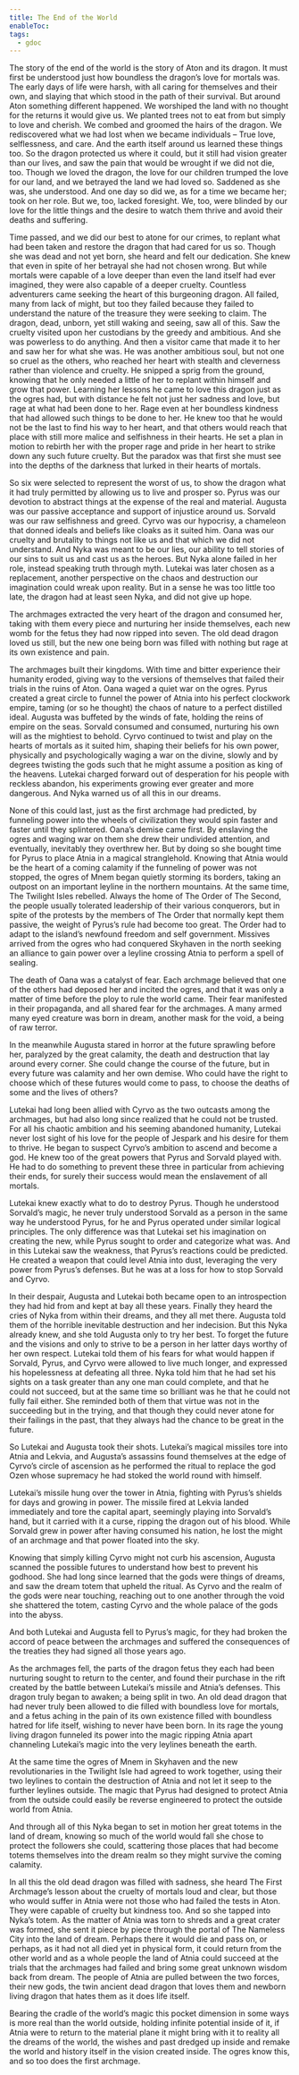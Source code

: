 ```yaml
---
title: The End of the World
enableToc: 
tags:
  - gdoc
---
```

The story of the end of the world is the story of Aton and its dragon. It must first be understood just how boundless the dragon’s love for mortals was. The early days of life were harsh, with all caring for themselves and their own, and slaying that which stood in the path of their survival. But around Aton something different happened. We worshiped the land with no thought for the returns it would give us. We planted trees not to eat from but simply to love and cherish. We combed and groomed the hairs of the dragon. We rediscovered what we had lost when we became individuals – True love, selflessness, and care. And the earth itself around us learned these things too.
	So the dragon protected us where it could, but it still had vision greater than our lives, and saw the pain that would be wrought if we did not die, too. Though we loved the dragon, the love for our children trumped the love for our land, and we betrayed the land we had loved so. Saddened as she was, she understood. And one day so did we, as for a time we became her; took on her role. But we, too, lacked foresight. We, too, were blinded by our love for the little things and the desire to watch them thrive and avoid their deaths and suffering. 

Time passed, and we did our best to atone for our crimes, to replant what had been taken and restore the dragon that had cared for us so. Though she was dead and not yet born, she heard and felt our dedication. She knew that even in spite of her betrayal she had not chosen wrong. But while mortals were capable of a love deeper than even the land itself had ever imagined, they were also capable of a deeper cruelty. Countless adventurers came seeking the heart of this burgeoning dragon. All failed, many from lack of might, but too they failed because they failed to understand the nature of the treasure they were seeking to claim. The dragon, dead, unborn, yet still waking and seeing, saw all of this. Saw the cruelty visited upon her custodians by the greedy and ambitious. And she was powerless to do anything.
	And then a visitor came that made it to her and saw her for what she was. He was another ambitious soul, but not one so cruel as the others, who reached her heart with stealth and cleverness rather than violence and cruelty. He snipped a sprig from the ground, knowing that he only needed a little of her to replant within himself and grow that power. Learning her lessons he came to love this dragon just as the ogres had, but with distance he felt not just her sadness and love, but rage at what had been done to her. Rage even at her boundless kindness that had allowed such things to be done to her. He knew too that he would not be the last to find his way to her heart, and that others would reach that place with still more malice and selfishness in their hearts. He set a plan in motion to rebirth her with the proper rage and pride in her heart to strike down any such future cruelty. But the paradox was that first she must see into the depths of the darkness that lurked in their hearts of mortals.

So six were selected to represent the worst of us, to show the dragon what it had truly permitted by allowing us to live and prosper so. Pyrus was our devotion to abstract things at the expense of the real and material. Augusta was our passive acceptance and support of injustice around us. Sorvald was our raw selfishness and greed. Cyrvo was our hypocrisy, a chameleon that donned ideals and beliefs like cloaks as it suited him. Oana was our cruelty and brutality to things not like us and that which we did not understand. And Nyka was meant to be our lies, our ability to tell stories of our sins to suit us and cast us as the heroes. But Nyka alone failed in her role, instead speaking truth through myth. Lutekai was later chosen as a replacement, another perspective on the chaos and destruction our imagination could wreak upon reality. But in a sense he was too little too late, the dragon had at least seen Nyka, and did not give up hope.

The archmages extracted the very heart of the dragon and consumed her, taking with them every piece and nurturing her inside themselves, each new womb for the fetus they had now ripped into seven. The old dead dragon loved us still, but the new one being born was filled with nothing but rage at its own existence and pain. 

The archmages built their kingdoms. With time and bitter experience their humanity eroded, giving way to the versions of themselves that failed their trials in the ruins of Aton. Oana waged a quiet war on the ogres. Pyrus created a great circle to funnel the power of Atnia into his perfect clockwork empire, taming (or so he thought) the chaos of nature to a perfect distilled ideal. Augusta was buffeted by the winds of fate, holding the reins of empire on the seas. Sorvald consumed and consumed, nurturing his own will as the mightiest to behold. Cyrvo continued to twist and play on the hearts of mortals as it suited him, shaping their beliefs for his own power, physically and psychologically waging a war on the divine, slowly and by degrees twisting the gods such that he might assume a position as king of the heavens. Lutekai charged forward out of desperation for his people with reckless abandon, his experiments growing ever greater and more dangerous. And Nyka warned us of all this in our dreams.

None of this could last, just as the first archmage had predicted, by funneling power into the wheels of civilization they would spin faster and faster until they splintered. Oana’s demise came first. By enslaving the ogres and waging war on them she drew their undivided attention, and eventually, inevitably they overthrew her. But by doing so she bought time for Pyrus to place Atnia in a magical stranglehold. Knowing that Atnia would be the heart of a coming calamity if the funneling of power was not stopped, the ogres of Mnem began quietly storming its borders, taking an outpost on an important leyline in the northern mountains. At the same time, The Twilight Isles rebelled. Always the home of The Order of The Second, the people usually tolerated leadership of their various conquerors, but in spite of the protests by the members of The Order that normally kept them passive, the weight of Pyrus’s rule had become too great. The Order had to adapt to the island’s newfound freedom and self government. Missives arrived from the ogres who had conquered Skyhaven in the north seeking an alliance to gain power over a leyline crossing Atnia to perform a spell of sealing.

The death of Oana was a catalyst of fear. Each archmage believed that one of the others had deposed her and incited the ogres, and that it was only a matter of time before the ploy to rule the world came. Their fear manifested in their propaganda, and all shared fear for the archmages. A many armed many eyed creature was born in dream, another mask for the void, a being of raw terror. 

In the meanwhile Augusta stared in horror at the future sprawling before her, paralyzed by the great calamity, the death and destruction that lay around every corner. She could change the course of the future, but in every future was calamity and her own demise. Who could have the right to choose which of these futures would come to pass, to choose the deaths of some and the lives of others?

Lutekai had long been allied with Cyrvo as the two outcasts among the archmages, but had also long since realized that he could not be trusted. For all his chaotic ambition and his seeming abandoned humanity, Lutekai never lost sight of his love for the people of Jespark and his desire for them to thrive. He began to suspect Cyrvo’s ambition to ascend and become a god. He knew too of the great powers that Pyrus and Sorvald played with. He had to do something to prevent these three in particular from achieving their ends, for surely their success would mean the enslavement of all mortals.

Lutekai knew exactly what to do to destroy Pyrus. Though he understood Sorvald’s magic, he never truly understood Sorvald as a person in the same way he understood Pyrus, for he and Pyrus operated under similar logical principles. The only difference was that Lutekai set his imagination on creating the new, while Pyrus sought to order and categorize what was. And in this Lutekai saw the weakness, that Pyrus’s reactions could be predicted. He created a weapon that could level Atnia into dust, leveraging the very power from Pyrus’s defenses. But he was at a loss for how to stop Sorvald and Cyrvo.

In their despair, Augusta and Lutekai both became open to an introspection they had hid from and kept at bay all these years. Finally they heard the cries of Nyka from within their dreams, and they all met there. Augusta told them of the horrible inevitable destruction and her indecision. But this Nyka already knew, and she told Augusta only to try her best. To forget the future and the visions and only to strive to be a person in her latter days worthy of her own respect. Lutekai told them of his fears for what would happen if Sorvald, Pyrus, and Cyrvo were allowed to live much longer, and expressed his hopelessness at defeating all three. Nyka told him that he had set his sights on a task greater than any one man could complete, and that he could not succeed, but at the same time so brilliant was he that he could not fully fail either. She reminded both of them that virtue was not in the succeeding but in the trying, and that though they could never atone for their failings in the past, that they always had the chance to be great in the future.

So Lutekai and Augusta took their shots. Lutekai’s magical missiles tore into Atnia and Lekvia, and Augusta’s assassins found themselves at the edge of Cyrvo’s circle of ascension as he performed the ritual to replace the god Ozen whose supremacy he had stoked the world round with himself. 

Lutekai’s missile hung over the tower in Atnia, fighting with Pyrus’s shields for days and growing in power. The missile fired at Lekvia landed immediately and tore the capital apart, seemingly playing into Sorvald’s hand, but it carried with it a curse, ripping the dragon out of his blood. While Sorvald grew in power after having consumed his nation, he lost the might of an archmage and that power floated into the sky.

Knowing that simply killing Cyrvo might not curb his ascension, Augusta scanned the possible futures to understand how best to prevent his godhood. She had long since learned that the gods were things of dreams, and saw the dream totem that upheld the ritual. As Cyrvo and the realm of the gods were near touching, reaching out to one another through the void she shattered the totem, casting Cyrvo and the whole palace of the gods into the abyss.

And both Lutekai and Augusta fell to Pyrus’s magic, for they had broken the accord of peace between the archmages and suffered the consequences of the treaties they had signed all those years ago. 

As the archmages fell, the parts of the dragon fetus they each had been nurturing sought to return to the center, and found their purchase in the rift created by the battle between Lutekai’s missile and Atnia’s defenses. This dragon truly began to awaken; a being split in two. An old dead dragon that had never truly been allowed to die filled with boundless love for mortals, and a fetus aching in the pain of its own existence filled with boundless hatred for life itself, wishing to never have been born. In its rage the young living dragon funneled its power into the magic ripping Atnia apart channeling Lutekai’s magic into the very leylines beneath the earth.

At the same time the ogres of Mnem in Skyhaven and the new revolutionaries in the Twilight Isle had agreed to work together, using their two leylines to contain the destruction of Atnia and not let it seep to the further leylines outside. The magic that Pyrus had designed to protect Atnia from the outside could easily be reverse engineered to protect the outside world from Atnia. 

And through all of this Nyka began to set in motion her great totems in the land of dream, knowing so much of the world would fall she chose to protect the followers she could, scattering those places that had become totems themselves into the dream realm so they might survive the coming calamity.

In all this the old dead dragon was filled with sadness, she heard The First Archmage’s lesson about the cruelty of mortals loud and clear, but those who would suffer in Atnia were not those who had failed the tests in Aton. They were capable of cruelty but kindness too. And so she tapped into Nyka’s totem. As the matter of Atnia was torn to shreds and a great crater was formed, she sent it piece by piece through the portal of The Nameless City into the land of dream. Perhaps there it would die and pass on, or perhaps, as it had not all died yet in physical form, it could return from the other world and as a whole people the land of Atnia could succeed at the trials that the archmages had failed and bring some great unknown wisdom back from dream. The people of Atnia are pulled between the two forces, their new gods, the twin ancient dead dragon that loves them and newborn living dragon that hates them as it does life itself. 

Bearing the cradle of the world’s magic this pocket dimension in some ways is more real than the world outside, holding infinite potential inside of it, if Atnia were to return to the material plane it might bring with it to reality all the dreams of the world, the wishes and past dredged up inside and remake the world and history itself in the vision created inside. The ogres know this, and so too does the first archmage. 
